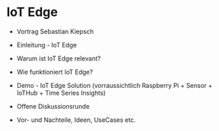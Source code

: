 # IoT Edge 
- Vortrag Sebastian Kiepsch

- Einleitung - IoT Edge
- Warum ist IoT Edge relevant?
- Wie funktioniert IoT Edge?
- Demo - IoT Edge Solution
(vorraussichtlich Raspberry Pi + Sensor + IoTHub + Time Series Insights)
- Offene Diskussionsrunde 
- Vor- und Nachteile, Ideen, UseCases etc.
